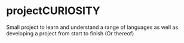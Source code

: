 # projectCURIOSITY
Small project to learn and understand a range of languages as well as developing a project from start to finish (Or thereof)
